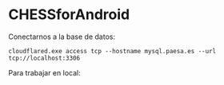 # CHESSforAndroid

Conectarnos a la base de datos:

```shell
cloudflared.exe access tcp --hostname mysql.paesa.es --url tcp://localhost:3306
```

Para trabajar en local: 
